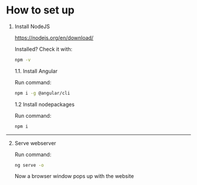 # How to set up

1. Install NodeJS<br>

    https://nodejs.org/en/download/

    Installed? Check it with:

    ``` bash
    npm -v 
    ```

    1.1. Install Angular

    Run command:

    ```bash
    npm i -g @angular/cli
    ```

    1.2 Install nodepackages

    Run command:

    ```bash
    npm i
    ```

---------------------------------------------

2. Serve webserver

    Run command:

    ```bash
    ng serve -o
    ```
    
    Now a browser window pops up with the website